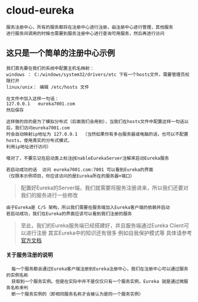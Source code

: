 # cloud-eureka 
    服务注册中心，所有的服务都将在注册中心进行注册，由注册中心进行管理，其他服务
    进行服务间调用的时候也需要到服务注册中心进行查询可用服务，然后再进行访问
##  这只是一个简单的注册中心示例
    我们首先要在我们的系统中配置主机名映射：
    windows ： C:/windows/system32/drivers/etc 下有一个hosts文件，需要管理员权限打开
    linux/unix： 编辑 /etc/hosts 文件
    
    在文件中加入这样一句话：
    127.0.0.1   eureka7001.com  
    然后保存  
    
    这样做的目的是为了模拟分布式（后面我们会用到），当我们在hosts文件中配置这样一句话以后，我们访问eureka7001.com
    时会自动映射ip地址为 127.0.0.1  （当然如果你有多台服务器或电脑的话，也可以不配置hosts，使用真实的分布式模式，
    利用ip地址进行访问）
    
    哦对了，不要忘记在启动类上标注@EnableEurekaServer注解来启动Eureka服务
    
    若启动成功的话  访问 eureka7001.com:7001 可以看到Eureka的界面
    （仅限本示例项目，你应该访问的是Eureka所在的服务器+端口）
    
>   配置好Eureka的Server端，我们就需要将服务注册进来，所以我们还要对我们的服务进行一些修改

    由于Eureka是 C/S 架构，所以我们需要在服务端加入Eureka客户端的依赖并启动
    若启动成功，我们在Eureka的界面应该可以看到我们注册的服务
    
>   至此，我们的Eureka服务端已经搭建好，并且服务端通过Eureka Client可以进行注册
    其实Eureka中的知识还有很多 例如自我保护模式等 具体请参考  [官方文档](https://cloud.spring.io/spring-cloud-netflix/spring-cloud-netflix.html)

####  关于服务注册的说明
      每一个服务都会通过Eureka客户端注册到Eureka注册中心，我们在注册中心可以通过服务的实例名称
      获取到一个服务实例。但是在实际中并不是仅仅只有一个服务实例，Eureka 就是通过微服务名称来判
      断一个服务实例的（即相同服务名称才会被认为是同一个服务实例）
 


